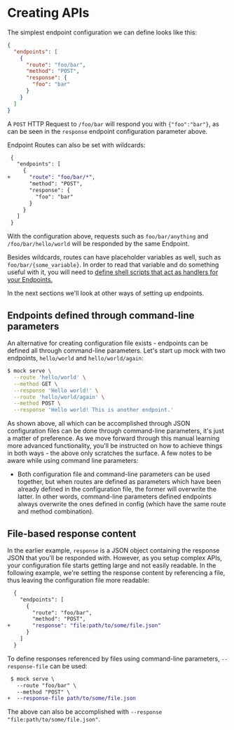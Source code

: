 # Creating APIs

The simplest endpoint configuration we can define looks like this: 

```json
{
  "endpoints": [
    {
      "route": "foo/bar",
      "method": "POST",
      "response": {
        "foo": "bar"
      }
    }
  ]
}
```

A `POST` HTTP Request to `/foo/bar` will respond you with `{"foo":"bar"}`, as can be seen in the `response` endpoint configuration parameter above.

Endpoint Routes can also be set with wildcards:

```diff
 {
   "endpoints": [
     {
+      "route": "foo/bar/*",
       "method": "POST",
       "response": {
         "foo": "bar"
       }
     }
   ]
 }
```

With the configuration above, requests such as `foo/bar/anything` and `/foo/bar/hello/world` will be responded by the same Endpoint.

Besides wildcards, routes can have placeholder variables as well, such as `foo/bar/{some_variable}`. In order to read that variable and do something useful with it, you will need to [define shell scripts that act as handlers for your Endpoints.](#responses-from-shell-scripts)

In the next sections we'll look at other ways of setting up endpoints.

## Endpoints defined through command-line parameters

An alternative for creating configuration file exists - endpoints can be defined all through command-line parameters. Let's start up mock with two endpoints, `hello/world` and `hello/world/again`:

```sh
$ mock serve \
  --route 'hello/world' \
  --method GET \
  --response 'Hello world!' \
  --route 'hello/world/again' \
  --method POST \
  --response 'Hello world! This is another endpoint.' 
```

As shown above, all which can be accomplished through JSON configuration files can be done through command-line parameters, it's just a matter of preference. As we move forward through this manual learning more advanced functionality, you'll be instructed on how to achieve things in both ways - the above only scratches the surface. A few notes to be aware while using command line parameters:

- Both configuration file and command-line parameters can be used together, but when routes are defined as parameters which have been already defined in the configuration file, the former will overwrite the latter. In other words, command-line parameters defined endpoints always overwrite the ones defined in config (which have the same route and method combination).

## File-based response content

In the earlier example, `response` is a JSON object containing the response JSON that you'll be responded with. However, as you setup complex APIs, your configuration file starts getting large and not easily readable. In the following example, we're setting the response content by referencing a file, thus leaving the configuration file more readable:

```diff
  {
    "endpoints": [
      {
        "route": "foo/bar",
        "method": "POST",
+       "response": "file:path/to/some/file.json"
      }
    ]
  }
```

To define responses referenced by files using command-line parameters, `--response-file` can be used:

```diff
 $ mock serve \
   --route "foo/bar" \
   --method "POST" \
+  --response-file path/to/some/file.json
```

The above can also be accomplished with `--response "file:path/to/some/file.json"`.

